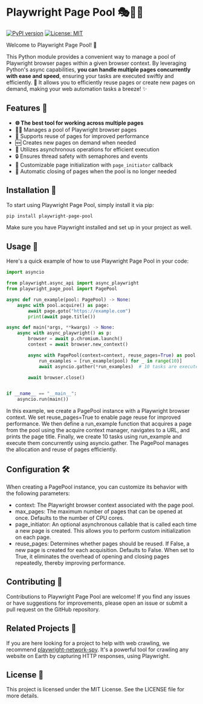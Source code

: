 # Playwright Page Pool 🎭🏊‍♀️

[![PyPI version](https://badge.fury.io/py/playwright-page-pool.svg)](https://badge.fury.io/py/playwright-page-pool)
[![License: MIT](https://img.shields.io/badge/License-MIT-yellow.svg)](https://opensource.org/licenses/MIT)

Welcome to Playwright Page Pool! 🎉

This Python module provides a convenient way to manage a pool of Playwright browser pages within a given browser context.
By leveraging Python's async capabilities, **you can handle multiple pages concurrently with ease and speed**, ensuring your tasks are executed swiftly and efficiently. 🚀
It allows you to efficiently reuse pages or create new pages on demand, making your web automation tasks a breeze! ✨

## Features 🌟

- **🌐 The best tool for working across multiple pages**
- 🏊‍♀️ Manages a pool of Playwright browser pages
- 🔄 Supports reuse of pages for improved performance
- 🆕 Creates new pages on demand when needed
- 🚀 Utilizes asynchronous operations for efficient execution
- 🔒 Ensures thread safety with semaphores and events
- 🎨 Customizable page initialization with `page_initiator` callback
- 🎯 Automatic closing of pages when the pool is no longer needed

## Installation 🔧
To start using Playwright Page Pool, simply install it via pip:

```sh
pip install playwright-page-pool
```

Make sure you have Playwright installed and set up in your project as well.

## Usage 📝
Here's a quick example of how to use Playwright Page Pool in your code:

```python
import asyncio

from playwright.async_api import async_playwright
from playwright_page_pool import PagePool

async def run_example(pool: PagePool) -> None:
    async with pool.acquire() as page:
        await page.goto("https://example.com")
        print(await page.title())

async def main(*args, **kwargs) -> None:
    async with async_playwright() as p:
        browser = await p.chromium.launch()
        context = await browser.new_context()

        async with PagePool(context=context, reuse_pages=True) as pool:
            run_examples = [run_example(pool) for _ in range(10)]
            await asyncio.gather(*run_examples)  # 10 tasks are executed concurrently

        await browser.close()


if __name__ == "__main__":
    asyncio.run(main())

```

In this example, we create a PagePool instance with a Playwright browser context. We set reuse_pages=True to enable page reuse for improved performance. We then define a run_example function that acquires a page from the pool using the acquire context manager, navigates to a URL, and prints the page title.
Finally, we create 10 tasks using run_example and execute them concurrently using asyncio.gather. The PagePool manages the allocation and reuse of pages efficiently.

## Configuration 🛠️
When creating a PagePool instance, you can customize its behavior with the following parameters:

- context: The Playwright browser context associated with the page pool.
- max_pages: The maximum number of pages that can be opened at once. Defaults to the number of CPU cores.
- page_initiator: An optional asynchronous callable that is called each time a new page is created. This allows you to perform custom initialization on each page.
- reuse_pages: Determines whether pages should be reused. If False, a new page is created for each acquisition. Defaults to False. When set to True, it eliminates the overhead of opening and closing pages repeatedly, thereby improving performance.

## Contributing 🤝
Contributions to Playwright Page Pool are welcome! If you find any issues or have suggestions for improvements, please open an issue or submit a pull request on the GitHub repository.


## Related Projects 🔗

If you are here looking for a project to help with web crawling, we recommend [playwright-network-spy](https://github.com/code-yeongyu/playwright-page-pool). It's a powerful tool for crawling any website on Earth by capturing HTTP responses, using Playwright.


## License 📄
This project is licensed under the MIT License. See the LICENSE file for more details.
